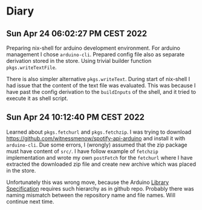 # Diary

## Sun Apr 24 06:02:27 PM CEST 2022

Preparing nix-shell for arduino development environment. For arduino management
I chose `arduino-cli`. Prepared config file also as separate derivation stored
in the store. Using trivial builder function `pkgs.writeTextFile`.

There is also simpler alternative `pkgs.writeText`. During start of nix-shell I
had issue that the content of the text file was evaluated. This was because I
have past the config derivation to the `buildInputs` of the shell, and it tried
to execute it as shell script.

## Sun Apr 24 10:12:40 PM CEST 2022

Learned about `pkgs.fetchurl` and `pkgs.fetchzip`. I was trying to download
https://github.com/witnessmenow/spotify-api-arduino and install it with
`arduino-cli`. Due some errors, I (wrongly) assumed that the zip package must
have content of `src/`. I have follow example of `fetchzip` implementation and
wrote my own `postFetch` for the `fetchurl` where I have extracted the
downloaded zip file and create new archive which was placed in the store.

Unfortunately this was wrong move, because the Arduino [Library
Specification](https://arduino.github.io/arduino-cli/0.19/library-specification/)
requires such hierarchy as in github repo. Probably there was naming mismatch
between the repository name and file names. Will continue next time.

